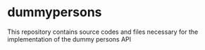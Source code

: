 # dummypersons
This repository contains source codes and files necessary for the implementation of the dummy persons API
